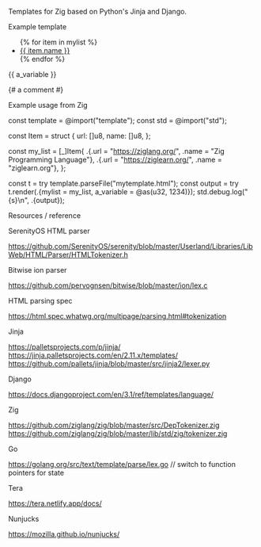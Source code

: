 Templates for Zig based on Python's Jinja and Django.

Example template

<ul>
{% for item in mylist %}
	<li><a href="{{ item.url }}">{{ item.name }}</a></li>
{% endfor %}
</ul>
<p>{{ a_variable }}</p>
{# a comment #}

Example usage from Zig

const template = @import("template");
const std = @import("std");

const Item = struct {
	url: []u8,
	name: []u8,
};

const my_list = [_]Item{
	.{.url = "https://ziglang.org/", .name = "Zig Programming Language"}, 
	.{.url = "https://ziglearn.org/", .name = "ziglearn.org"}, 
};

const t = try template.parseFile("mytemplate.html");
const output = try t.render(.{mylist = my_list, a_variable = @as(u32, 1234)});
std.debug.log("{s}\n", .{output});

Resources / reference

SerenityOS HTML parser

https://github.com/SerenityOS/serenity/blob/master/Userland/Libraries/LibWeb/HTML/Parser/HTMLTokenizer.h

Bitwise ion parser

https://github.com/pervognsen/bitwise/blob/master/ion/lex.c

HTML parsing spec

https://html.spec.whatwg.org/multipage/parsing.html#tokenization

Jinja

https://palletsprojects.com/p/jinja/
https://jinja.palletsprojects.com/en/2.11.x/templates/
https://github.com/pallets/jinja/blob/master/src/jinja2/lexer.py

Django

https://docs.djangoproject.com/en/3.1/ref/templates/language/

Zig

https://github.com/ziglang/zig/blob/master/src/DepTokenizer.zig
https://github.com/ziglang/zig/blob/master/lib/std/zig/tokenizer.zig

Go

https://golang.org/src/text/template/parse/lex.go // switch to function pointers for state

Tera

https://tera.netlify.app/docs/

Nunjucks

https://mozilla.github.io/nunjucks/
